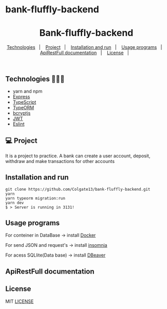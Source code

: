 # bank-fluffly-backend

<h1 align="center">Bank-fluffly-backend</h1>

<p align="center">
  <a href="#technologies-">Technologies</a>&nbsp;&nbsp;&nbsp;|&nbsp;&nbsp;&nbsp;
  <a href="#-Project">Project</a>&nbsp;&nbsp;&nbsp;|&nbsp;&nbsp;&nbsp;
  <a href="#installation-and-run">Installation and run</a>&nbsp;&nbsp;&nbsp;|&nbsp;&nbsp;&nbsp;
  <a href="#usage-programs">Usage programs</a>&nbsp;&nbsp;&nbsp;|&nbsp;&nbsp;&nbsp;
  <a href="#ApiRestFull documentation-">ApiRestFull documentation</a>&nbsp;&nbsp;&nbsp;|&nbsp;&nbsp;&nbsp;
  <a href="#license-">License</a>&nbsp;&nbsp;&nbsp;|&nbsp;&nbsp;&nbsp;

</p>

<br>

## Technologies 🐱‍🏍🎂
- yarn and npm
- [Express](https://expressjs.com/pt-br/)
- [TypeScript](https://www.typescriptlang.org/)
- [TypeORM](https://typeorm.io/#/)
- [bcryptjs](https://preview.npmjs.com/package/bcryptjs/v/1.0.1)
- [JWT](https://jwt.io/)
- [Eslint](https://eslint.org/)



## 💻 Project

It is a project to practice. A bank can create a user account, deposit, withdraw and make transactions for other accounts
## Installation and run

```yarn 
git clone https://github.com/Colgate13/bank-fluffly-backend.git
yarn 
yarn typeorm migration:run
yarn dev
$ > Server is running in 3131!
```

## Usage programs

For conteiner in DataBase -> install   [Docker](https://www.docker.com/)

For send JSON and request's ->  install  [insomnia](https://insomnia.rest/)

For acess SQLlite(Data base) -> install  [DBeaver](https://dbeaver.io/)


## ApiRestFull documentation 


## License

MIT [LICENSE](LICENSE.md)
